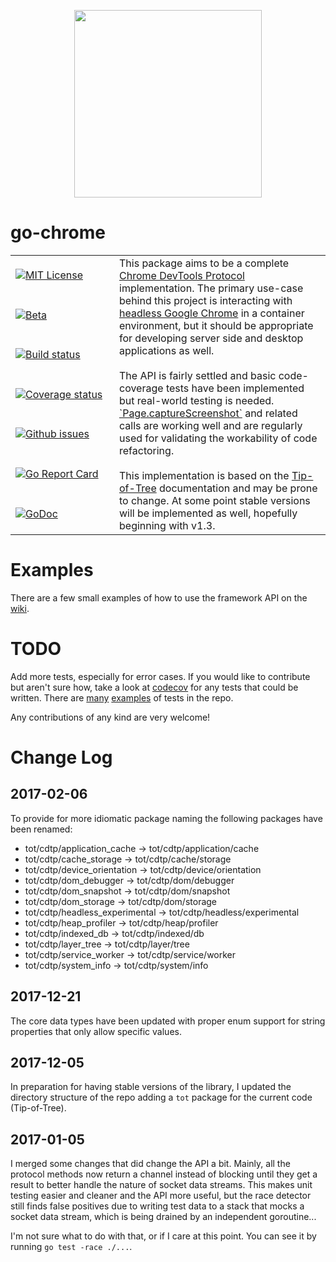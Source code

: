 <p align="center">
    <a href="https://gopherize.me/gopher/255e20ee48c85f3b4701446e2513c100f22129f3"><img src="https://github.com/mkenney/go-chrome/wiki/assets/images/gopher-logo.png" width="300px"></a>
</p>

# go-chrome

<table><tbody><tr>
    <td>
        <a href="https://github.com/mkenney/go-chrome/blob/master/LICENSE"><img src="https://img.shields.io/github/license/mkenney/go-chrome.svg" alt="MIT License"></a>
    </td>
    <td rowspan="7">
        This package aims to be a complete <a href="https://chromedevtools.github.io/devtools-protocol/">Chrome DevTools Protocol</a> implementation. The primary use-case behind this project is interacting with <a href="https://developers.google.com/web/updates/2017/04/headless-chrome">headless Google Chrome</a> in a container environment, but it should be appropriate for developing server side and desktop applications as well.
        <br><br>
        The API is fairly settled and basic code-coverage tests have been implemented but real-world testing is needed. <a href="https://chromedevtools.github.io/devtools-protocol/tot/Page/#method-captureScreenshot">`Page.captureScreenshot`</a> and related calls are working well and are regularly used for validating the workability of code refactoring.
        <br /><br />
        This implementation is based on the <a href="https://chromedevtools.github.io/devtools-protocol/tot/">Tip-of-Tree</a> documentation and may be prone to change. At some point stable versions will be implemented as well, hopefully beginning with v1.3.
    </td>
</tr><tr>
    <td>
        <a href="https://github.com/mkenney/software-guides/blob/master/STABILITY-BADGES.md#beta"><img src="https://img.shields.io/badge/stability-beta-33bbff.svg" alt="Beta"></a>
    </td>
</tr><tr>
    <td width="150">
        <a href="https://travis-ci.org/mkenney/go-chrome"><img src="https://travis-ci.org/mkenney/go-chrome.svg?branch=master" alt="Build status"></a>
    </td>
</tr><tr>
    <td width="150">
        <a href="https://codecov.io/gh/mkenney/go-chrome"><img src="https://img.shields.io/codecov/c/github/mkenney/go-chrome/master.svg" alt="Coverage status"></a>
    </td>
</tr><tr>
    <td>
        <a href="https://github.com/mkenney/go-chrome/issues"><img src="https://img.shields.io/github/issues-raw/mkenney/go-chrome.svg" alt="Github issues"></a>
    </td>
</tr><tr>
    <td>
        <a href="https://goreportcard.com/report/github.com/mkenney/go-chrome"><img src="https://goreportcard.com/badge/github.com/mkenney/go-chrome" alt="Go Report Card"></a>
    </td>
</tr><tr>
    <td>
        <a href="https://godoc.org/github.com/mkenney/go-chrome"><img src="https://godoc.org/github.com/mkenney/go-chrome?status.svg" alt="GoDoc"></a>
    </td>
</tr></tbody></table>

# Examples

There are a few small examples of how to use the framework API on the [wiki](https://github.com/mkenney/go-chrome/wiki).

# TODO

Add more tests, especially for error cases. If you would like to contribute but aren't sure how, take a look at [codecov](https://codecov.io/gh/mkenney/go-chrome) for any tests that could be written. There are [many](https://github.com/mkenney/go-chrome/blob/master/tot/socket/cdtp.animation_test.go) [examples](https://github.com/mkenney/go-chrome/blob/master/tot/cdtp/animation/enum.animation.type_test.go) of tests in the repo.

Any contributions of any kind are very welcome!

# Change Log

## 2017-02-06

To provide for more idiomatic package naming the following packages have been renamed:

* tot/cdtp/application_cache -> tot/cdtp/application/cache
* tot/cdtp/cache_storage -> tot/cdtp/cache/storage
* tot/cdtp/device_orientation -> tot/cdtp/device/orientation
* tot/cdtp/dom_debugger -> tot/cdtp/dom/debugger
* tot/cdtp/dom_snapshot -> tot/cdtp/dom/snapshot
* tot/cdtp/dom_storage -> tot/cdtp/dom/storage
* tot/cdtp/headless_experimental -> tot/cdtp/headless/experimental
* tot/cdtp/heap_profiler -> tot/cdtp/heap/profiler
* tot/cdtp/indexed_db -> tot/cdtp/indexed/db
* tot/cdtp/layer_tree -> tot/cdtp/layer/tree
* tot/cdtp/service_worker -> tot/cdtp/service/worker
* tot/cdtp/system_info -> tot/cdtp/system/info

## 2017-12-21

The core data types have been updated with proper enum support for string properties that only allow specific values.

## 2017-12-05

In preparation for having stable versions of the library, I updated the directory structure of the repo adding a `tot` package for the current code (Tip-of-Tree).

## 2017-01-05

I merged some changes that did change the API a bit. Mainly, all the protocol methods now return a channel instead of blocking until they get a result to better handle the nature of socket data streams. This makes unit testing easier and cleaner and the API more useful, but the race detector still finds false positives due to writing test data to a stack that mocks a socket data stream, which is being drained by an independent goroutine...

I'm not sure what to do with that, or if I care at this point. You can see it by running `go test -race ./...`.
